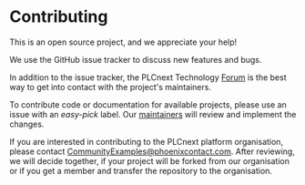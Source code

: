 # Contributing

 This is an open source project, and we appreciate your help!

 We use the GitHub issue tracker to discuss new features and bugs.

 In addition to the issue tracker, the PLCnext Technology [Forum](https://www.plcnext-community.net/index.php?option=com_easydiscuss&view=categories&Itemid=221&lang=en) is the best way to get into contact with the project's maintainers.

 To contribute code or documentation for available projects, please use an issue with an *easy-pick* label.
 Our [maintainers](MAINTAINERS.md) will review and implement the changes.

 If you are interested in contributing to the PLCnext platform organisation, please contact CommunityExamples@phoenixcontact.com.
 After reviewing, we will decide together, if your project will be forked from our organisation or if you get a member and transfer the repository to the organisation.